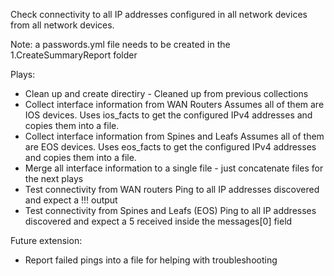 Check connectivity to all IP addresses configured in all network devices from all network devices. 

Note: a passwords.yml file needs to be created in the 1.CreateSummaryReport folder 

Plays:
- Clean up and create directiry - Cleaned up from previous collections
- Collect interface information from WAN Routers
Assumes all of them are IOS devices.
Uses ios_facts to get the configured IPv4 addresses and copies them into a file.
- Collect interface information from Spines and Leafs
Assumes all of them are EOS devices.
Uses eos_facts to get the configured IPv4 addresses and copies them into a file.
- Merge all interface information to a single file - just concatenate files for the next plays
- Test connectivity from WAN routers
Ping to all IP addresses discovered and expect a !!! output
- Test connectivity from Spines and Leafs (EOS)
Ping to all IP addresses discovered and expect a 5 received inside the messages[0] field

Future extension:
- Report failed pings into a file for helping with troubleshooting  